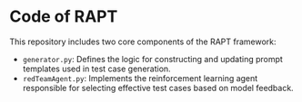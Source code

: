 # Code of RAPT

This repository includes two core components of the RAPT framework:

- `generator.py`: Defines the logic for constructing and updating prompt templates used in test case generation.
- `redTeamAgent.py`: Implements the reinforcement learning agent responsible for selecting effective test cases based on model feedback.

